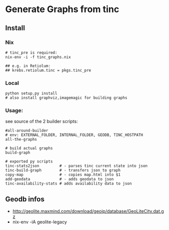 # Generate Graphs from tinc

## Install
### Nix

    # tinc_pre is required:
    nix-env -i -f tinc_graphs.nix

    ## e.g. in Retiolum:
    ## krebs.retiolum.tinc = pkgs.tinc_pre
### Local

    python setup.py install
    # also install graphviz,imagemagic for building graphs


### Usage:

see source of the 2 builder scripts:

    #all-around-builder
    # env: EXTERNAL_FOLDER, INTERNAL_FOLDER, GEODB, TINC_HOSTPATH
    all-the-graphs

    # build actual graphs
    build-graph

    # exported py scripts
    tinc-stats2json         # - parses tinc current state into json
    tinc-build-graph        # - transfers json to graph
    copy-map                # - copies map.html into $1
    add-geodata             # - adds geodata to json
    tinc-availability-stats # adds availability data to json

## Geodb infos

- http://geolite.maxmind.com/download/geoip/database/GeoLiteCity.dat.gz
- nix-env -iA geolite-legacy
